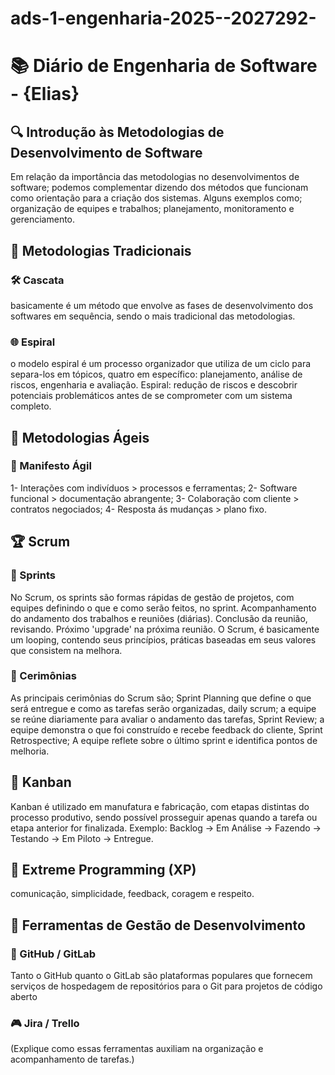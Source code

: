 # ads-1-engenharia-2025--2027292-
# 📚 Diário de Engenharia de Software - {Elias}

## 🔍 Introdução às Metodologias de Desenvolvimento de Software  
Em relação da importância das metodologias no desenvolvimentos de software; podemos complementar dizendo dos métodos que funcionam como orientação para a criação dos sistemas. Alguns exemplos como; organização de equipes e trabalhos; planejamento, monitoramento e gerenciamento. 

## 📖 Metodologias Tradicionais  
### 🛠️ Cascata  
basicamente é um método que envolve as fases de desenvolvimento dos softwares em sequência, sendo o mais tradicional das metodologias.

### 🌐 Espiral  
o modelo espiral é um processo organizador que utiliza de um ciclo para separa-los em tópicos, quatro em específico: planejamento, análise de riscos, engenharia e avaliação. Espiral: redução de riscos e descobrir potenciais problemáticos antes de se comprometer com um sistema completo.

## 💪 Metodologias Ágeis  
### 📖 Manifesto Ágil  
1- Interações com indivíduos > processos e ferramentas;
2- Software funcional > documentação abrangente;
3- Colaboração com cliente > contratos negociados;
4- Resposta ás mudanças > plano fixo.

## 🏆 Scrum  
### 📅 Sprints  
No Scrum, os sprints são formas rápidas de gestão de projetos, com equipes definindo o que e como serão feitos, no sprint. Acompanhamento do andamento dos trabalhos e reuniões (diárias). Conclusão da reunião, revisando. Próximo 'upgrade' na próxima reunião. O Scrum, é basicamente um looping, contendo seus princípios, práticas baseadas em seus valores que consistem na melhora.

### 💬 Cerimônias  
As principais cerimônias do Scrum são; Sprint Planning que define o que será entregue e como as tarefas serão organizadas, daily scrum; a equipe se reúne diariamente para avaliar o andamento das tarefas, Sprint Review; a equipe demonstra o que foi construído e recebe feedback do cliente, Sprint Retrospective; A equipe reflete sobre o último sprint e identifica pontos de melhoria.

## 🎯 Kanban  
Kanban é utilizado em manufatura e fabricação, com etapas distintas do processo produtivo, sendo possível prosseguir apenas quando a tarefa ou etapa anterior for finalizada. Exemplo: 
Backlog -> Em Análise -> Fazendo -> Testando -> Em Piloto -> Entregue.

## 🚀 Extreme Programming (XP)  
comunicação, simplicidade, feedback, coragem e respeito.

## 🔧 Ferramentas de Gestão de Desenvolvimento  
### 💪 GitHub / GitLab  
Tanto o GitHub quanto o GitLab são plataformas populares que fornecem serviços de hospedagem de repositórios para o Git para projetos de código aberto

### 🎮 Jira / Trello  
(Explique como essas ferramentas auxiliam na organização e acompanhamento de tarefas.)
